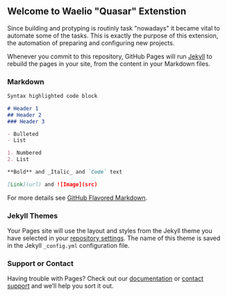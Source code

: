 ## Welcome to Waelio "Quasar" Extenstion

Since building and protyping is routinly task "nowadays" it became vital to automate some of the tasks. This is exactly the purpose of this extension, the automation of preparing and configuring new projects.

Whenever you commit to this repository, GitHub Pages will run [Jekyll](https://jekyllrb.com/) to rebuild the pages in your site, from the content in your Markdown files.

### Markdown
```markdown
Syntax highlighted code block

# Header 1
## Header 2
### Header 3

- Bulleted
- List

1. Numbered
2. List

**Bold** and _Italic_ and `Code` text

[Link](url) and ![Image](src)
```

For more details see [GitHub Flavored Markdown](https://guides.github.com/features/mastering-markdown/).

### Jekyll Themes

Your Pages site will use the layout and styles from the Jekyll theme you have selected in your [repository settings](https://github.com/waelio/quasar-app-extension-waelio/settings). The name of this theme is saved in the Jekyll `_config.yml` configuration file.

### Support or Contact

Having trouble with Pages? Check out our [documentation](https://docs.github.com/categories/github-pages-basics/) or [contact support](https://github.com/contact) and we’ll help you sort it out.
